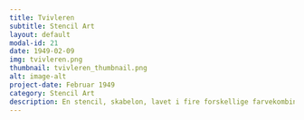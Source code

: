 ```yaml
---
title: Tvivleren
subtitle: Stencil Art
layout: default
modal-id: 21
date: 1949-02-09
img: tvivleren.png
thumbnail: tvivleren_thumbnail.png
alt: image-alt
project-date: Februar 1949
category: Stencil Art
description: En stencil, skabelon, lavet i fire forskellige farvekombinationer og spraymalet på en metalplade.
---
```

